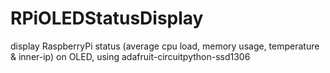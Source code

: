 # RPiOLEDStatusDisplay
display RaspberryPi status (average cpu load, memory usage, temperature &amp; inner-ip) on OLED, using adafruit-circuitpython-ssd1306
